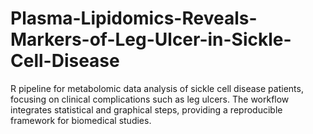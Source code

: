 # Plasma-Lipidomics-Reveals-Markers-of-Leg-Ulcer-in-Sickle-Cell-Disease
R pipeline for metabolomic data analysis of sickle cell disease patients, focusing on clinical complications such as leg ulcers. The workflow integrates statistical and graphical steps, providing a reproducible framework for biomedical studies.
